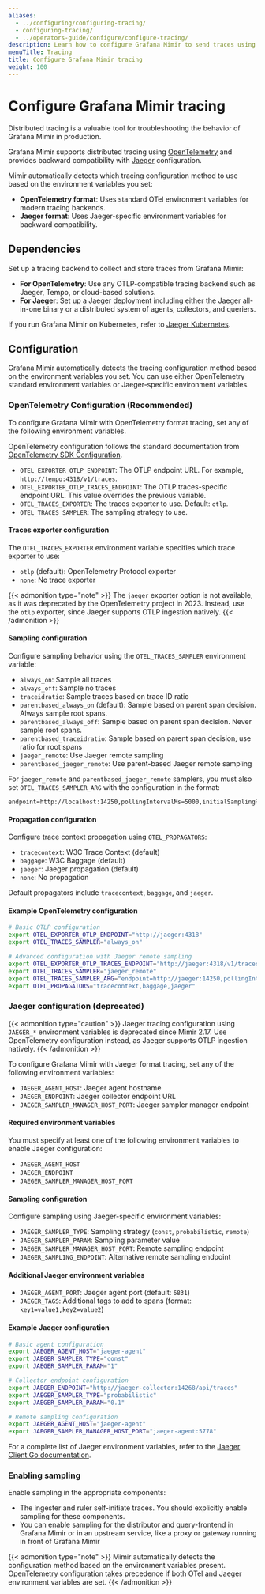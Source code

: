 ```yaml
---
aliases:
  - ../configuring/configuring-tracing/
  - configuring-tracing/
  - ../operators-guide/configure/configure-tracing/
description: Learn how to configure Grafana Mimir to send traces using OpenTelemetry or Jaeger.
menuTitle: Tracing
title: Configure Grafana Mimir tracing
weight: 100
---
```


# Configure Grafana Mimir tracing

Distributed tracing is a valuable tool for troubleshooting the behavior of Grafana Mimir in production.

Grafana Mimir supports distributed tracing using [OpenTelemetry](https://opentelemetry.io/docs/languages/go/getting-started/) and provides backward compatibility with [Jaeger](https://www.jaegertracing.io/) configuration.

Mimir automatically detects which tracing configuration method to use based on the environment variables you set:

- **OpenTelemetry format**: Uses standard OTel environment variables for modern tracing backends.
- **Jaeger format**: Uses Jaeger-specific environment variables for backward compatibility.

## Dependencies

Set up a tracing backend to collect and store traces from Grafana Mimir:

- **For OpenTelemetry**: Use any OTLP-compatible tracing backend such as Jaeger, Tempo, or cloud-based solutions.
- **For Jaeger**: Set up a Jaeger deployment including either the Jaeger all-in-one binary or a distributed system of agents, collectors, and queriers.

If you run Grafana Mimir on Kubernetes, refer to [Jaeger Kubernetes](https://github.com/jaegertracing/jaeger-kubernetes).

## Configuration

Grafana Mimir automatically detects the tracing configuration method based on the environment variables you set. You can use either OpenTelemetry standard environment variables or Jaeger-specific environment variables.

### OpenTelemetry Configuration (Recommended)

To configure Grafana Mimir with OpenTelemetry format tracing, set any of the following environment variables.

OpenTelemetry configuration follows the standard documentation from [OpenTelemetry SDK Configuration](https://opentelemetry.io/docs/languages/sdk-configuration/general/).

- `OTEL_EXPORTER_OTLP_ENDPOINT`: The OTLP endpoint URL. For example, `http://tempo:4318/v1/traces`.
- `OTEL_EXPORTER_OTLP_TRACES_ENDPOINT`: The OTLP traces-specific endpoint URL. This value overrides the previous variable.
- `OTEL_TRACES_EXPORTER`: The traces exporter to use. Default: `otlp`.
- `OTEL_TRACES_SAMPLER`: The sampling strategy to use.

#### Traces exporter configuration

The `OTEL_TRACES_EXPORTER` environment variable specifies which trace exporter to use:

- `otlp` (default): OpenTelemetry Protocol exporter
- `none`: No trace exporter

{{< admonition type="note" >}}
The `jaeger` exporter option is not available, as it was deprecated by the OpenTelemetry project in 2023. Instead, use the `otlp` exporter, since Jaeger supports OTLP ingestion natively.
{{< /admonition >}}

#### Sampling configuration

Configure sampling behavior using the `OTEL_TRACES_SAMPLER` environment variable:

- `always_on`: Sample all traces
- `always_off`: Sample no traces
- `traceidratio`: Sample traces based on trace ID ratio
- `parentbased_always_on` (default): Sample based on parent span decision. Always sample root spans.
- `parentbased_always_off`: Sample based on parent span decision. Never sample root spans.
- `parentbased_traceidratio`: Sample based on parent span decision, use ratio for root spans
- `jaeger_remote`: Use Jaeger remote sampling
- `parentbased_jaeger_remote`: Use parent-based Jaeger remote sampling

For `jaeger_remote` and `parentbased_jaeger_remote` samplers, you must also set `OTEL_TRACES_SAMPLER_ARG` with the configuration in the format:

```
endpoint=http://localhost:14250,pollingIntervalMs=5000,initialSamplingRate=0.25
```

#### Propagation configuration

Configure trace context propagation using `OTEL_PROPAGATORS`:

- `tracecontext`: W3C Trace Context (default)
- `baggage`: W3C Baggage (default)
- `jaeger`: Jaeger propagation (default)
- `none`: No propagation

Default propagators include `tracecontext`, `baggage`, and `jaeger`.

#### Example OpenTelemetry configuration

```bash
# Basic OTLP configuration
export OTEL_EXPORTER_OTLP_ENDPOINT="http://jaeger:4318"
export OTEL_TRACES_SAMPLER="always_on"

# Advanced configuration with Jaeger remote sampling
export OTEL_EXPORTER_OTLP_TRACES_ENDPOINT="http://jaeger:4318/v1/traces"
export OTEL_TRACES_SAMPLER="jaeger_remote"
export OTEL_TRACES_SAMPLER_ARG="endpoint=http://jaeger:14250,pollingIntervalMs=5000,initialSamplingRate=0.25"
export OTEL_PROPAGATORS="tracecontext,baggage,jaeger"
```

### Jaeger configuration (deprecated)

{{< admonition type="caution" >}}
Jaeger tracing configuration using `JAEGER_*` environment variables is deprecated since Mimir 2.17. Use OpenTelemetry configuration instead, as Jaeger supports OTLP ingestion natively.
{{< /admonition >}}

To configure Grafana Mimir with Jaeger format tracing, set any of the following environment variables:

- `JAEGER_AGENT_HOST`: Jaeger agent hostname
- `JAEGER_ENDPOINT`: Jaeger collector endpoint URL
- `JAEGER_SAMPLER_MANAGER_HOST_PORT`: Jaeger sampler manager endpoint

#### Required environment variables

You must specify at least one of the following environment variables to enable Jaeger configuration:

- `JAEGER_AGENT_HOST`
- `JAEGER_ENDPOINT`
- `JAEGER_SAMPLER_MANAGER_HOST_PORT`

#### Sampling configuration

Configure sampling using Jaeger-specific environment variables:

- `JAEGER_SAMPLER_TYPE`: Sampling strategy (`const`, `probabilistic`, `remote`)
- `JAEGER_SAMPLER_PARAM`: Sampling parameter value
- `JAEGER_SAMPLER_MANAGER_HOST_PORT`: Remote sampling endpoint
- `JAEGER_SAMPLING_ENDPOINT`: Alternative remote sampling endpoint

#### Additional Jaeger environment variables

- `JAEGER_AGENT_PORT`: Jaeger agent port (default: `6831`)
- `JAEGER_TAGS`: Additional tags to add to spans (format: `key1=value1,key2=value2`)

#### Example Jaeger configuration

```bash
# Basic agent configuration
export JAEGER_AGENT_HOST="jaeger-agent"
export JAEGER_SAMPLER_TYPE="const"
export JAEGER_SAMPLER_PARAM="1"

# Collector endpoint configuration
export JAEGER_ENDPOINT="http://jaeger-collector:14268/api/traces"
export JAEGER_SAMPLER_TYPE="probabilistic"
export JAEGER_SAMPLER_PARAM="0.1"

# Remote sampling configuration
export JAEGER_AGENT_HOST="jaeger-agent"
export JAEGER_SAMPLER_MANAGER_HOST_PORT="jaeger-agent:5778"
```

For a complete list of Jaeger environment variables, refer to the [Jaeger Client Go documentation](https://github.com/jaegertracing/jaeger-client-go#environment-variables).

### Enabling sampling

Enable sampling in the appropriate components:

- The ingester and ruler self-initiate traces. You should explicitly enable sampling for these components.
- You can enable sampling for the distributor and query-frontend in Grafana Mimir or in an upstream service, like a proxy or gateway running in front of Grafana Mimir

{{< admonition type="note" >}}
Mimir automatically detects the configuration method based on the environment variables present. OpenTelemetry configuration takes precedence if both OTel and Jaeger environment variables are set.
{{< /admonition >}}
